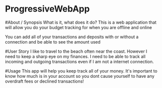 # ProgressiveWebApp

#About / Synopsis
What is it, what does it do?
This is a web application that will allow you do your budget tracking for when you are offline and online

You can add all of your transactions and deposits with or without a connection and be able to see the amount used

#User Story
I like to travel to the beach often near the coast. However I need to keep a sharp eye on my finances. I need to be able to track all incoming and outgoing transactions even if I am not a internet connection.

#Usage
This app will help you keep track all of your money. It's important to know how much is in your account so you dont cause yourself to have any overdraft fees or declined transactions!
